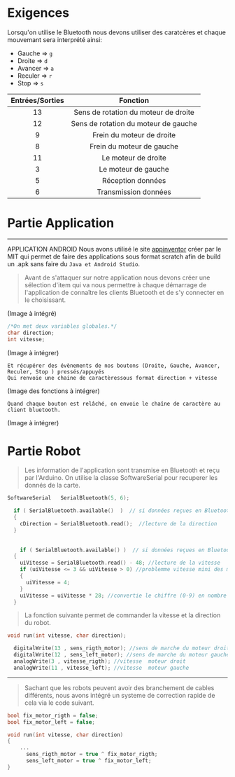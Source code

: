 # Exigences

Lorsqu'on utilise le Bluetooth nous devons utiliser des caratcères et chaque mouvemant sera interprété ainsi:
- Gauche => ```g```
- Droite => ```d```
- Avancer => ```a```
- Reculer => ```r```
- Stop => ```s```

| Entrées/Sorties  | Fonction  |
| :------------: | :------------: |
| 13 | Sens de rotation du moteur de droite |
| 12 | Sens de rotation du moteur de gauche |
| 9 | Frein du moteur de droite |
| 8| Frein du moteur de gauche |
| 11| Le moteur de droite |
| 3| Le moteur de gauche |
| 5 | Réception données |
| 6 | Transmission données |



# Partie Application
____
APPLICATION ANDROID 
Nous avons utilisé le site [appinventor](http://ai2.appinventor.mit.edu "appinventor") créer par le MIT qui permet de faire des applications sous format scratch afin de build un .apk sans faire du ```Java et Android Studio```.

> Avant de s'attaquer sur notre application nous devons créer une sélection d'item qui va nous permettre à chaque démarrage de l'application de connaître les clients Bluetooth et de s'y connecter en le choisissant.

(Image à intégré)

```c
/*On met deux variables globales.*/
char direction;
int vitesse;
```
(Image à intégrer)

``` 
Et récupérer des évènements de nos boutons (Droite, Gauche, Avancer, Reculer, Stop ) pressés/appuyés
Qui renvoie une chaine de caractèressous format direction + vitesse
```
(Image des fonctions à intégrer)
```
Quand chaque bouton est relâché, on envoie le chaîne de caractère au client bluetooth.
```
(Image à intégrer)

# Partie Robot

> Les information de l'application sont transmise en Bluetooth et reçu par l'Arduino.
On utilise la classe SoftwareSerial pour recuperer les donnés de la carte.

```c++
SoftwareSerial   SerialBluetooth(5, 6);
```
```c++
  if ( SerialBluetooth.available()  )  // si données reçues en Bluetooth
  {
    cDirection = SerialBluetooth.read();  //lecture de la direction
  }
  
  
    if ( SerialBluetooth.available() )  // si données reçues en Bluetooth
  {
    uiVitesse = SerialBluetooth.read() - 48; //lecture de la vitesse
    if (uiVitesse <= 3 && uiVitesse > 0) //problemme vitesse mini des moteurs
    {
      uiVitesse = 4;
    }
    uiVitesse = uiVitesse * 28; //convertie le chiffre (0-9) en nombre (0-255)
  }
```

> La fonction suivante permet de commander la vitesse et la direction du robot.
```c++
void run(int vitesse, char direction);
```
```c++
  digitalWrite(13 , sens_rigth_motor); //sens de marche du moteur droit
  digitalWrite(12 , sens_left_motor); //sens de marche du moteur gauche
  analogWrite(3 , vitesse_rigth); //vitesse  moteur droit
  analogWrite(11 , vitesse_left); //vitesse  moteur gauche
```
___
> Sachant que les robots peuvent avoir des branchement de cables différents, nous avons intégré un systeme de correction rapide de cela via le code suivant.

```c++
bool fix_motor_rigth = false;
bool fix_motor_left = false;

void run(int vitesse, char direction)
{
	...
      sens_rigth_motor = true ^ fix_motor_rigth;
      sens_left_motor = true ^ fix_motor_left;
}
```


